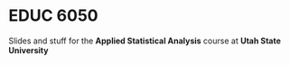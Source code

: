 # EDUC 6050

Slides and stuff for the **Applied Statistical Analysis** course at **Utah State University**

